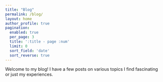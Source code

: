 ```yaml
---
title: "Blog"
permalink: /blog/
layout: home
author_profile: true
pagination:
  enabled: true
  per_page: 3
  title: ':title - page :num'
  limit: 0
  sort_field: 'date'
  sort_reverse: true
---
```

Welcome to my blog! I have a few posts on various topics I find fascinating or just my experiences.


